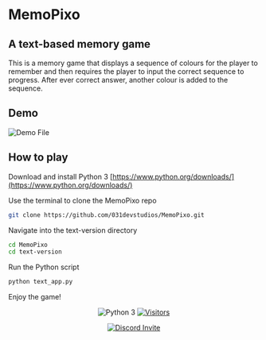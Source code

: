 
# MemoPixo


## A text-based memory game


This is a memory game that displays a sequence of colours for the player to remember and then requires the player to input the correct sequence to progress. After ever correct answer, another colour is added to the sequence.
 


## Demo

![Demo File](https://github.com/031devstudios/memopixo/blob/master/demo/demo.gif)

## How to play

Download and install Python 3
[https://www.python.org/downloads/](https://www.python.org/downloads/)

Use the terminal to clone the MemoPixo repo
```bash
git clone https://github.com/031devstudios/MemoPixo.git
```

Navigate into the text-version directory
```bash
cd MemoPixo
cd text-version
```

Run the Python script
```bash
python text_app.py
```
Enjoy the game!


<div align="center">

![Python 3](https://img.shields.io/badge/python-3-blue.svg)
[![Visitors](https://api.visitorbadge.io/api/visitors?path=https%3A%2F%2Fgithub.com%2F031devstudios%2FMemoPixo&label=visitors&countColor=%2337d67a&style=flat)](https://visitorbadge.io/status?path=https%3A%2F%2Fgithub.com%2F031devstudios%2FMemoPixo)

[![Discord Invite](https://dcbadge.vercel.app/api/server/ufD7ZwrD9A)](https://discord.gg/ufD7ZwrD9A)



</div>



